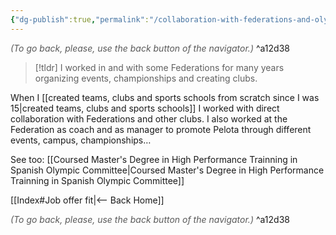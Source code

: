 ```yaml
---
{"dg-publish":true,"permalink":"/collaboration-with-federations-and-olympics-institutions/"}
---
```




<div class="transclusion internal-embed is-loaded"><div class="markdown-embed">




<font color="#595959">*(To go back, please, use the back button of the navigator.)*</font> 
^a12d38



</div></div>


> [!tldr]
> I worked in and with some Federations for many years organizing events, championships and creating clubs.

When I [[created teams, clubs and sports schools from scratch since I was 15\|created teams, clubs and sports schools]] I worked with direct collaboration with Federations and other clubs. I also worked at the Federation as coach and as manager to promote Pelota through different events, campus, championships…

See too: [[Coursed Master's Degree in High Performance Trainning in Spanish Olympic Committee\|Coursed Master's Degree in High Performance Trainning in Spanish Olympic Committee]]


<div class="transclusion internal-embed is-loaded"><div class="markdown-embed">





[[Index#Job offer fit\|<-- Back Home]]

<div class="transclusion internal-embed is-loaded"><div class="markdown-embed">




<font color="#595959">*(To go back, please, use the back button of the navigator.)*</font> 
^a12d38



</div></div>


</div></div>

